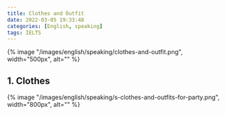```yaml
---
title: Clothes and Outfit
date: 2022-03-05 19:33:48
categories: [English, speaking]
tags: IELTS
---
```


{% image "/images/english/speaking/clothes-and-outfit.png", width="500px", alt="" %}

<!-- more -->

## 1. Clothes

{% image "/images/english/speaking/s-clothes-and-outfits-for-party.png", width="800px", alt="" %}


